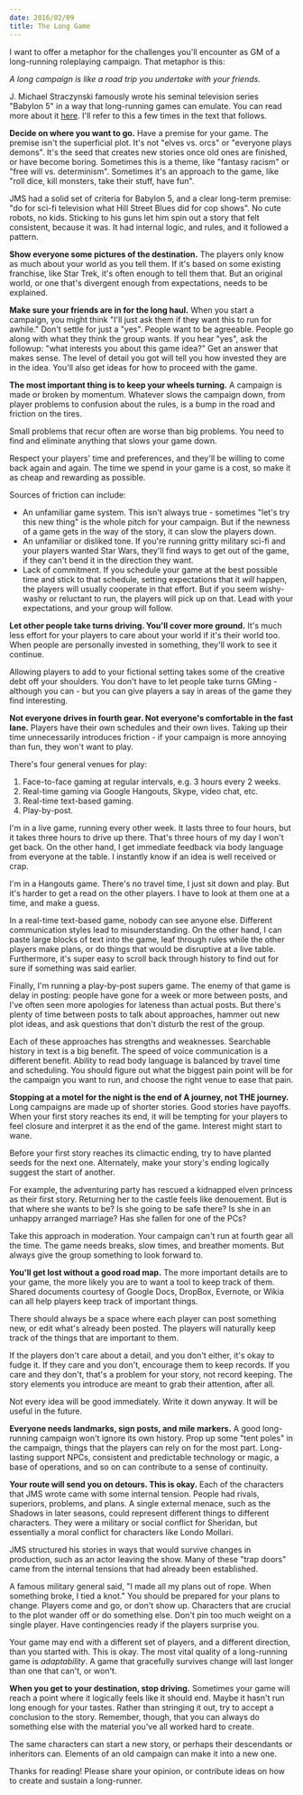 ```yaml
---
date: 2016/02/09
title: The Long Game
---
```


I want to offer a metaphor for the challenges you'll encounter as GM
of a long-running roleplaying campaign.
That metaphor is this:

*A long campaign is like a road trip you undertake with your friends.*

<!-- more -->

J. Michael Straczynski famously wrote his seminal television series "Babylon 5"
in a way that long-running games can emulate.
You can read more about it [here](http://io9.gizmodo.com/5985727/the-strange-secret-evolution-of-babylon-5).
I'll refer to this a few times in the text that follows.

**Decide on where you want to go.**
Have a premise for your game.
The premise isn't the superficial plot.
It's not "elves vs. orcs" or "everyone plays demons".
It's the seed that creates new stories
once old ones are finished, or have become boring.
Sometimes this is a theme, like "fantasy racism"
or "free will vs. determinism".
Sometimes it's an approach to the game, like
"roll dice, kill monsters, take their stuff, have fun".

JMS had a solid set of criteria for Babylon 5, and a clear long-term premise:
"do for sci-fi television what Hill Street Blues did for cop shows".
No cute robots, no kids.
Sticking to his guns let him spin out a story that felt consistent,
because it was.
It had internal logic, and rules, and it followed a pattern.

**Show everyone some pictures of the destination.**
The players only know as much about your world as you tell them.
If it's based on some existing franchise, like Star Trek,
it's often enough to tell them that.
But an original world, or one that's divergent enough from expectations,
needs to be explained.

**Make sure your friends are in for the long haul.**
When you start a campaign,
you might think "I'll just ask them if they want this to run for awhile."
Don't settle for just a "yes".
People want to be agreeable.
People go along with what they think the group wants.
If you hear "yes", ask the followup: "what interests you about this game idea?"
Get an answer that makes sense.
The level of detail you got will tell you how invested they are in the idea.
You'll also get ideas for how to proceed with the game.

**The most important thing is to keep your wheels turning.**
A campaign is made or broken by momentum.
Whatever slows the campaign down,
from player problems to confusion about the rules,
is a bump in the road and friction on the tires.

Small problems that recur often are worse than big problems.
You need to find and eliminate anything that slows your game down.

Respect your players' time and preferences,
and they'll be willing to come back again and again.
The time we spend in your game is a cost,
so make it as cheap and rewarding as possible.

Sources of friction can include:

* An unfamiliar game system. This isn't always true - sometimes "let's try this new thing" is the whole pitch for your campaign. But if the newness of a game gets in the way of the story, it can slow the players down.
* An unfamiliar or disliked tone. If you're running gritty military sci-fi and your players wanted Star Wars, they'll find ways to get out of the game, if they can't bend it in the direction they want.
* Lack of commitment. If you schedule your game at the best possible time and stick to that schedule, setting expectations that it _will_ happen, the players will usually cooperate in that effort. But if you seem wishy-washy or reluctant to run, the players will pick up on that. Lead with your expectations, and your group will follow.

**Let other people take turns driving. You'll cover more ground.**
It's much less effort for your players to care about your world
if it's their world too.
When people are personally invested in something,
they'll work to see it continue.

Allowing players to add to your fictional setting
takes some of the creative debt off your shoulders.
You don't have to let people take turns GMing - although you can -
but you can give players a say in areas of the game they find interesting.

**Not everyone drives in fourth gear.
Not everyone's comfortable in the fast lane.**
Players have their own schedules and their own lives.
Taking up their time unnecessarily introduces friction -
if your campaign is more annoying than fun, they won't want to play.

There's four general venues for play:

1. Face-to-face gaming at regular intervals, e.g. 3 hours every 2 weeks.
2. Real-time gaming via Google Hangouts, Skype, video chat, etc.
3. Real-time text-based gaming.
4. Play-by-post.

I'm in a live game, running every other week.
It lasts three to four hours, but it takes three hours to drive up there.
That's three hours of my day I won't get back.
On the other hand, I get immediate feedback via body language
from everyone at the table.
I instantly know if an idea is well received or crap.

I'm in a Hangouts game.
There's no travel time, I just sit down and play.
But it's harder to get a read on the other players.
I have to look at them one at a time, and make a guess.

In a real-time text-based game, nobody can see anyone else.
Different communication styles lead to misunderstanding.
On the other hand, I can paste large blocks of text into the game,
leaf through rules while the other players make plans,
or do things that would be disruptive at a live table.
Furthermore, it's super easy to scroll back through history
to find out for sure if something was said earlier.

Finally, I'm running a play-by-post supers game.
The enemy of that game is delay in posting:
people have gone for a week or more between posts,
and I've often seen more apologies for lateness than actual posts.
But there's plenty of time between posts to talk about approaches,
hammer out new plot ideas,
and ask questions that don't disturb the rest of the group.

Each of these approaches has strengths and weaknesses.
Searchable history in text is a big benefit.
The speed of voice communication is a different benefit.
Ability to read body language is balanced by travel time and scheduling.
You should figure out what the biggest pain point will be
for the campaign you want to run, and choose the right venue
to ease that pain.

**Stopping at a motel for the night is the end of A journey, not THE journey.**
Long campaigns are made up of shorter stories.
Good stories have payoffs.
When your first story reaches its end, it will be tempting for your players
to feel closure and interpret it as the end of the game.
Interest might start to wane.

Before your first story reaches its climactic ending,
try to have planted seeds for the next one.
Alternately, make your story's ending logically suggest the start of another.

For example, the adventuring party has rescued a kidnapped elven princess
as their first story. Returning her to the castle feels like denouement.
But is that where she wants to be? Is she going to be safe there?
Is she in an unhappy arranged marriage? Has she fallen for one of the PCs?

Take this approach in moderation.
Your campaign can't run at fourth gear all the time.
The game needs breaks, slow times, and breather moments.
But always give the group something to look forward to.

**You'll get lost without a good road map.**
The more important details are to your game,
the more likely you are to want a tool to keep track of them.
Shared documents courtesy of Google Docs, DropBox, Evernote, or Wikia
can all help players keep track of important things.

There should always be a space where each player can post something new,
or edit what's already been posted.
The players will naturally keep track of the things that are important to them.

If the players don't care about a detail, and you don't either,
it's okay to fudge it.
If they care and you don't, encourage them to keep records.
If you care and they don't, that's a problem for your story, not
record keeping.
The story elements you introduce are meant to grab their attention, after all.

Not every idea will be good immediately.
Write it down anyway. It will be useful in the future.

**Everyone needs landmarks, sign posts, and mile markers.**
A good long-running campaign won't ignore its own history.
Prop up some "tent poles" in the campaign, things that the players can rely on
for the most part.
Long-lasting support NPCs, consistent and predictable technology or magic,
a base of operations, and so on can contribute to a sense of continuity.

**Your route will send you on detours. This is okay.**
Each of the characters that JMS wrote came with some internal tension.
People had rivals, superiors, problems, and plans.
A single external menace, such as the Shadows in later seasons,
could represent different things to different characters.
They were a military or social conflict for Sheridan,
but essentially a moral conflict for characters like Londo Mollari.

JMS structured his stories in ways
that would survive changes in production,
such as an actor leaving the show.
Many of these "trap doors" came from the internal tensions
that had already been established.

A famous military general said,
"I made all my plans out of rope. When something broke, I tied a knot."
You should be prepared for your plans to change.
Players come and go, or don't show up.
Characters that are crucial to the plot wander off or do something else.
Don't pin too much weight on a single player.
Have contingencies ready if the players surprise you.

Your game may end with a different set of players,
and a different direction, than you started with. This is okay.
The most vital quality of a long-running game is _adaptability_.
A game that gracefully survives change will last longer than one that can't, or won't.

**When you get to your destination, stop driving.**
Sometimes your game will reach a point where it logically feels like it should end.
Maybe it hasn't run long enough for your tastes.
Rather than stringing it out, try to accept a conclusion to the story.
Remember, though, that you can always do something else with the material you've
all worked hard to create.

The same characters can start a new story, or perhaps their descendants or inheritors can.
Elements of an old campaign can make it into a new one.

Thanks for reading! Please share your opinion,
or contribute ideas on how to create and sustain a long-runner.
